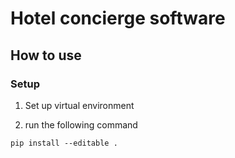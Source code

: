 # Hotel concierge software

## How to use
### Setup

1) Set up virtual environment

2) run the following command

```
pip install --editable .
```



